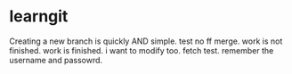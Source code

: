 # learngit
Creating a new branch is quickly AND simple.
test no ff merge.
work is not finished.
work is finished.
i want to modify too.
fetch test.
remember the username and passowrd.
